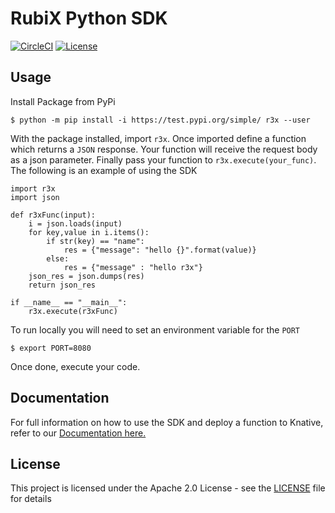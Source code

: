 # RubiX Python SDK
[![CircleCI](https://circleci.com/gh/rubixFunctions/r3x-python-sdk.svg?style=svg)](https://circleci.com/gh/rubixFunctions/r3x-python-sdk)
[![License](https://img.shields.io/badge/-Apache%202.0-blue.svg)](https://opensource.org/s/Apache-2.0)

## Usage
Install Package from PyPi
```
$ python -m pip install -i https://test.pypi.org/simple/ r3x --user  
```
With the package installed, import `r3x`. Once imported define a function which returns a `JSON` response. Your function will receive the request body as a json parameter. Finally pass your function to `r3x.execute(your_func)`. The following is an example of using the SDK
```
import r3x
import json

def r3xFunc(input):
    i = json.loads(input)
    for key,value in i.items():
        if str(key) == "name":
            res = {"message": "hello {}".format(value)}
        else:
            res = {"message" : "hello r3x"}
    json_res = json.dumps(res)
    return json_res

if __name__ == "__main__":  
    r3x.execute(r3xFunc)
```
To run locally you will need to set an environment variable for the `PORT`
```
$ export PORT=8080
```
Once done, execute your code.

## Documentation
For full information on how to use the SDK and deploy a function to Knative, refer to our [Documentation here.](https://github.com/rubixFunctions/r3x-docs/blob/master/README.md)

## License
This project is licensed under the Apache 2.0 License - see the [LICENSE](LICENSE) file for details